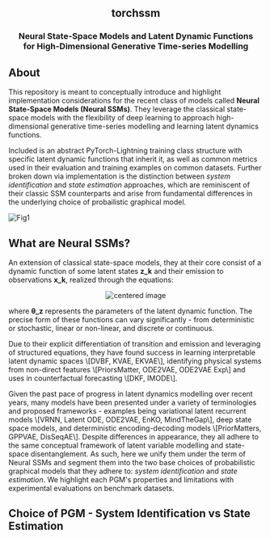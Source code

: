 <h2 align='center'>torchssm</h2>
<h3 align='center'>Neural State-Space Models and Latent Dynamic Functions <br> for High-Dimensional Generative Time-series Modelling</h3>

## About
This repository is meant to conceptually introduce and highlight implementation considerations for the recent class of models called <b>Neural State-Space Models (Neural SSMs)</b>. They leverage the classical state-space models with the flexibility of deep learning to approach high-dimensional generative time-series modelling and learning latent dynamics functions.

Included is an abstract PyTorch-Lightning training class structure with specific latent dynamic functions that inherit it, as well as common metrics used in their evaluation and training examples on common datasets. Further broken down via implementation is the distinction between <i>system identification</i> and <i>state estimation</i> approaches, which are reminiscent of their classic SSM counterparts and arise from fundamental differences in the underlying choice of probailistic graphical model.

![Fig1](https://user-images.githubusercontent.com/32918812/169742726-2f1f849f-1ec2-4815-ae24-411b842c71b7.png)


## What are Neural SSMs?
An extension of classical state-space models, they at their core consist of a dynamic function of some latent states <b>z_k</b> and their emission to observations <b>x_k</b>, realized through the equations:
<p align='center'><img src="https://user-images.githubusercontent.com/32918812/169743189-057f52a5-8a08-4616-9516-3c60aca86b28.png" alt="centered image" /></p>
where <b>θ_z</b> represents the parameters of the latent dynamic function. The precise form of these functions can vary significantly - from deterministic or stochastic, linear or non-linear, and discrete or continuous.
<p> </p>
Due to their explicit differentiation of transition and emission and leveraging of structured equations, they have found success in learning interpretable latent dynamic spaces \[DVBF, KVAE, EKVAE\], identifying physical systems from non-direct features \[PriorsMatter, ODE2VAE, ODE2VAE Exp\] and uses in counterfactual forecasting \[DKF, IMODE\]. 
<p> </p>
Given the past pace of progress in latent dynamics modelling over recent years, many models have been presented under a variety of terminologies and proposed frameworks - examples being variational latent recurrent models \[VRNN, Latent ODE, ODE2VAE, EnKO, MindTheGap\], deep state space models, and deterministic encoding-decoding models \[PriorMatters, GPPVAE, DisSeqAE\]. Despite differences in appearance, they all adhere to the same conceptual framework of latent variable modelling and state-space disentanglement. As such, here we unify them under the term of Neural SSMs and segment them into the two base choices of probabilistic graphical models that they adhere to: <i>system identification</i> and <i>state estimation</i>. We highlight each PGM's properties and limitations with experimental evaluations on benchmark datasets.

## Choice of PGM - System Identification vs State Estimation
